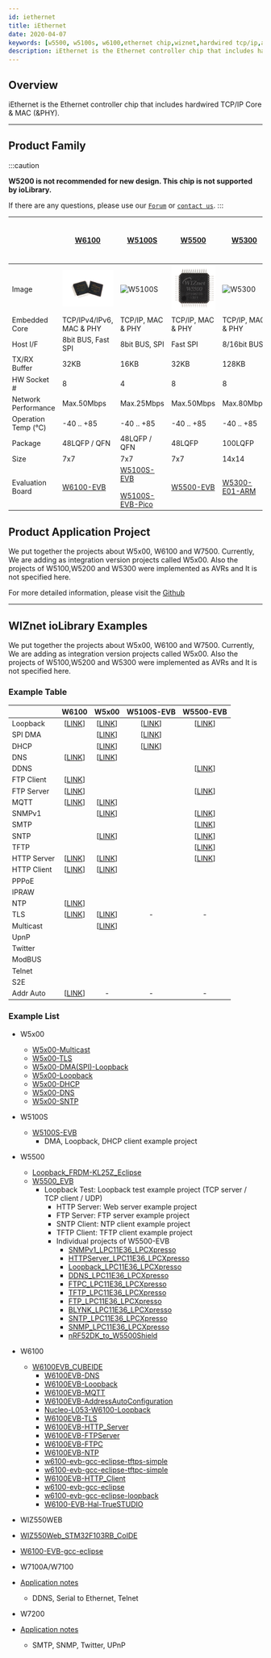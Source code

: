 ```yaml
---
id: iethernet
title: iEthernet
date: 2020-04-07
keywords: [w5500, w5100s, w6100,ethernet chip,wiznet,hardwired tcp/ip,arduino ethernet,pico ethernet]
description: iEthernet is the Ethernet controller chip that includes hardwired TCP/IP Core & MAC (\&PHY).
---
```


## Overview

iEthernet is the Ethernet controller chip that includes hardwired TCP/IP Core & MAC (\&PHY).

-----


## Product Family

:::caution

**W5200 is not recommended for new design. This chip is not supported by ioLibrary.**

If there are any questions, please use our [`Forum`](https://maker.wiznet.io/forum) or [`contact us`](https://www.wiznet.io/inqueries/).
:::

|                     | [W6100](W6100/W6100.md) | [W5100S](W5100S/Overview.md) | [W5500](W5500/Overview.md) | [W5300](W5300/W5300.md) | [W5100](W5100/W5100.md) | [W3150A+](W3150/W3150.md)<br />not recommended for new design | [W5200](W5200/w5200.md)<br />not recommended for new design |
| ------------------- | ----------------------- | --- | --- | --- | --- | --- | --- |
| Image               | ![W6100](/img/products/w6100/w6100_4.jpg) | ![W5100S](/img/products/w5100s/w5100s_pm.png) | ![W5500](/img/products/w5500/img_w5500h.jpg) | ![W5300](/img/products/w5300/w5300_280.jpg) | ![W5100](/img/products/w5100/W5100-7.jpg) | ![W3150A](/img/products/w3150/photo_w3150A-1.jpg) |  |
| Embedded Core       | TCP/IPv4/IPv6, MAC & PHY | TCP/IP, MAC & PHY | TCP/IP, MAC & PHY | TCP/IP, MAC & PHY | TCP/IP, MAC & PHY | TCP/IP & MAC | TCP/IP, MAC & PHY |
| Host I/F            | 8bit BUS, Fast SPI  | 8bit BUS, SPI | Fast SPI | 8/16bit BUS | 8bit BUS, SPI | 8bit BUS, SPI | Fast SPI |
| TX/RX Buffer        | 32KB                   | 16KB | 32KB | 128KB | 16KB | 16KB | 32KB |
| HW Socket #         | 8                       | 4 | 8 | 8 | 4 | 4 | 8 |
| Network Performance | Max.50Mbps         | Max.25Mbps | Max.50Mbps | Max.80Mbps | Max.25Mbps | Max.25Mbps | Max.10Mbps |
| Operation Temp (℃) | -40 .. +85              | -40 .. +85 | -40 .. +85 | -40 .. +85 | -40 .. +85 | -40 .. +85 | -40 .. +85 |
| Package             | 48LQFP / QFN            | 48LQFP / QFN | 48LQFP | 100LQFP | 80LQFP | 64LQFP | 48QFN |
| Size                | 7x7                     | 7x7 | 7x7 | 14x14 | 10x10 | 10x10 | 7x7 |
| Evaluation Board    | [W6100-EVB](W6100/W6100-EVB.md) | [W5100S-EVB](W5100S/W5100S-EVB.md) <br /><br /> [W5100S-EVB-Pico](W5100S/w5100s-evb-pico.md) | [W5500-EVB](W5500/W5500-EVB/W5500-EVB.md) | [W5300-E01-ARM](W5300/W5300-EVB.md) | [W5100E01-AVR](W5100/W5100-EVB.md) | [EVB-B1+](W3150/W3150-EVB.md) | W5200E01-M3 |

## Product Application Project

We put together the projects about W5x00, W6100 and W7500. Currently, We are adding as integration version projects called W5x00. Also the projects of W5100,W5200 and W5300 were implemented as AVRs and It is not specified here.

For more detailed information, please visit the [Github](https://wiznet-iolibrary.github.io/)

-----

## WIZnet ioLibrary Examples

We put together the projects about W5x00, W6100 and W7500. Currently, We are adding as integration version projects called W5x00.
Also the projects of W5100,W5200 and W5300 were implemented as AVRs and It is not specified here.

### Example Table 

|             |                            W6100                             |                            W5x00                             |                   W5100S-EVB                   |                          W5500-EVB                           |
| ----------- | :----------------------------------------------------------: | :----------------------------------------------------------: | :--------------------------------------------: | :----------------------------------------------------------: |
| Loopback    | [[LINK](https://github.com/WIZnet-ioLibrary/W6100EVB-Loopback)] | [[LINK](https://github.com/WIZnet-ioLibrary/W5x00_Loopback_with_W5100S_EVB)] | [[LINK](https://github.com/Wiznet/W5100S-EVB)] | [[LINK](https://github.com/Wiznet/Loopback_FRDM-KL25Z_Eclipse)] |    
| SPI DMA     |                                                              | [[LINK](https://github.com/WIZnet-ioLibrary/W5x00_Loopback_with_W5100S_EVB)] | [[LINK](https://github.com/Wiznet/W5100S-EVB)] |                                                              |
| DHCP        |                                                              |   [[LINK](https://github.com/WIZnet-ioLibrary/W5x00_DHCP)]   | [[LINK](https://github.com/Wiznet/W5100S-EVB)] |                                                              |
| DNS         |  [[LINK](https://github.com/WIZnet-ioLibrary/W6100EVB-DNS)]  |   [[LINK](https://github.com/WIZnet-ioLibrary/W5x00_DNS)]    |                                                |                                                              |
| DDNS        |                                                              |                                                              |                                                | [[LINK](https://github.com/Wiznet/DDNS_LPC11E36_LPCXpresso)] |
| FTP Client  | [[LINK](https://github.com/WIZnet-ioLibrary/W6100EVB-FTPC)]  |                                                              |                                                |                                                              |
| FTP Server  | [[LINK](https://github.com/WIZnet-ioLibrary/W6100EVB-FTPServer)] |                                                              |                                                | [[LINK](https://github.com/Wiznet/FTPC_LPC11E36_LPCXpresso)] |
| MQTT        | [[LINK](https://github.com/WIZnet-ioLibrary/W6100EVB-MQTT)]  |   [[LINK](https://github.com/WIZnet-ioLibrary/W5x00_MQTT)]   |                                                |                                                              |
| SNMPv1      |                                                              |  [[LINK](https://github.com/WIZnet-ioLibrary/W5x00-SNMPv1)]  |                                                | [[LINK](https://github.com/Wiznet/SNMP_LPC11E36_LPCXpresso)] |
| SMTP        |                                                              |                                                              |                                                | [[LINK](https://github.com/Wiznet/SNTP_LPC11E36_LPCXpresso)] |
| SNTP        |                                                              |   [[LINK](https://github.com/WIZnet-ioLibrary/W5x00_SNTP)]   |                                                | [[LINK](https://github.com/Wiznet/SNTP_LPC11E36_LPCXpresso)] |
| TFTP        |                                                              |                                                              |                                                | [[LINK](https://github.com/Wiznet/TFTP_LPC11E36_LPCXpresso)] |
| HTTP Server | [[LINK](https://github.com/WIZnet-ioLibrary/W6100EVB-HTTP_Server)] | [[LINK](https://github.com/WIZnet-ioLibrary/W5x00-HTTPServer)] |                                                | [[LINK](https://github.com/Wiznet/HTTPServer_LPC11E36_LPCXpresso)] |
| HTTP Client |        [[LINK](https://github.com/WIZnet-ioLibrary/)]        | [[LINK](https://github.com/WIZnet-ioLibrary/W5x00-HTTPClient)] |                                                |                                                              |
| PPPoE       |                                                              |                                                              |                                                |                                                              |
| IPRAW       |                                                              |                                                              |                                                |                                                              |
| NTP         |  [[LINK](https://github.com/WIZnet-ioLibrary/W6100EVB-NTP)]  |                                                              |                                                |                                                              |
| TLS         |  [[LINK](https://github.com/WIZnet-ioLibrary/W6100EVB-TLS)]  |   [[LINK](https://github.com/WIZnet-ioLibrary/W5x00-TLS)]    |                       -                        |                              -                               
| Multicast   |                                                              | [[LINK](https://github.com/WIZnet-ioLibrary/W5x00-Multicast)] |                                                |                                                              |
| UpnP        |                                                              |                                                              |                                                |                                                              |
| Twitter     |                                                              |                                                              |                                                |                                                              |
| ModBUS      |                                                              |                                                              |                                                |                                                              |
| Telnet      |                                                              |                                                              |                                                |                                                              |
| S2E         |                                                              |                                                              |                                                |                                                              |
| Addr Auto   | [[LINK](https://github.com/WIZnet-ioLibrary/W6100EVB-AddressAutoConfiguration)] |                              -                               |                       -                        |                              -                               |



### Example List

- W5x00
  - [W5x00-Multicast ](https://github.com/WIZnet-ioLibrary/W5x00-Multicast)
  - [W5x00-TLS](https://github.com/WIZnet-ioLibrary/W5x00-TLS)
  - [W5x00-DMA(SPI)-Loopback](https://github.com/WIZnet-ioLibrary/W5x00_DMA_with_W5100S_EVB)
  - [W5x00-Loopback](https://github.com/WIZnet-ioLibrary/W5x00_Loopback_with_W5100S_EVB)
  - [W5x00-DHCP](https://github.com/WIZnet-ioLibrary/W5x00_DHCP)
  - [W5x00-DNS](https://github.com/WIZnet-ioLibrary/W5x00_DNS)
  - [W5x00-SNTP](https://github.com/WIZnet-ioLibrary/W5x00_SNTP)
- W5100S
  - [W5100S-EVB](https://github.com/Wiznet/W5100S-EVB)
    - DMA, Loopback, DHCP client example project 

- W5500
  - [Loopback_FRDM-KL25Z_Eclipse](https://github.com/Wiznet/Loopback_FRDM-KL25Z_Eclipse)
  - [W5500_EVB](https://github.com/Wiznet/W5500_EVB)
    - Loopback Test: Loopback test example project (TCP server / TCP client / UDP)
      - HTTP Server: Web server example project
      - FTP Server: FTP server example project
      - SNTP Client: NTP client example project
      - TFTP Client: TFTP client example project
      - Individual projects of W5500-EVB
        - [SNMPv1_LPC11E36_LPCXpresso](https://github.com/Wiznet/SNMP_LPC11E36_LPCXpresso)
        - [HTTPServer_LPC11E36_LPCXpresso](https://github.com/Wiznet/HTTPServer_LPC11E36_LPCXpresso)
        - [Loopback_LPC11E36_LPCXpresso](https://github.com/Wiznet/Loopback_LPC11E36_LPCXpresso)
        - [DDNS_LPC11E36_LPCXpresso](https://github.com/Wiznet/DDNS_LPC11E36_LPCXpresso)
        - [FTPC_LPC11E36_LPCXpresso](https://github.com/Wiznet/FTPC_LPC11E36_LPCXpresso)
        - [TFTP_LPC11E36_LPCXpresso](https://github.com/Wiznet/TFTP_LPC11E36_LPCXpresso)
        - [FTP_LPC11E36_LPCXpresso](https://github.com/Wiznet/FTP_LPC11E36_LPCXpresso)
        - [BLYNK_LPC11E36_LPCXpresso](https://github.com/Wiznet/BLYNK_LPC11E36_LPCXpresso)
        - [SNTP_LPC11E36_LPCXpresso](https://github.com/Wiznet/SNTP_LPC11E36_LPCXpresso)
        - [SNMP_LPC11E36_LPCXpresso](https://github.com/Wiznet/SNMP_LPC11E36_LPCXpresso)
        - [nRF52DK_to_W5500Shield](https://github.com/Wiznet/nRF52DK_to_W5500Shield)

- W6100
  - [W6100EVB_CUBEIDE](https://github.com/WIZnet-ioLibrary/W6100EVB_CUBEIDE)
    - [W6100EVB-DNS](https://github.com/WIZnet-ioLibrary/W6100EVB-DNS)
    - [W6100EVB-Loopback](https://github.com/WIZnet-ioLibrary/W6100EVB-Loopback)
    - [W6100EVB-MQTT](https://github.com/WIZnet-ioLibrary/W6100EVB-MQTT)
    - [W6100EVB-AddressAutoConfiguration](https://github.com/WIZnet-ioLibrary/W6100EVB-AddressAutoConfiguration)
    - [Nucleo-L053-W6100-Loopback](https://github.com/WIZnet-ioLibrary/Nucleo-L053-W6100-Loopback)
    - [W6100EVB-TLS](https://github.com/WIZnet-ioLibrary/W6100EVB-TLS)
    - [W6100EVB-HTTP_Server](https://github.com/WIZnet-ioLibrary/W6100EVB-HTTP_Server)
    - [W6100EVB-FTPServer](https://github.com/WIZnet-ioLibrary/W6100EVB-FTPServer)
    - [W6100EVB-FTPC](https://github.com/WIZnet-ioLibrary/W6100EVB-FTPC)
    - [W6100EVB-NTP](https://github.com/WIZnet-ioLibrary/W6100EVB-NTP)
    - [w6100-evb-gcc-eclipse-tftps-simple](https://github.com/WIZnet-ioLibrary/w6100-evb-gcc-eclipse-tftps-simple)
    - [w6100-evb-gcc-eclipse-tftpc-simple](https://github.com/WIZnet-ioLibrary/w6100-evb-gcc-eclipse-tftpc-simple)
    - [W6100EVB-HTTP_Client](https://github.com/WIZnet-ioLibrary/)
    - [w6100-evb-gcc-eclipse](https://github.com/WIZnet-ioLibrary/w6100-evb-gcc-eclipse)
    - [w6100-evb-gcc-eclipse-loopback](https://github.com/WIZnet-ioLibrary/w6100-evb-gcc-eclipse-loopback)
    - [W6100-EVB-Hal-TrueSTUDIO](https://github.com/Wiznet/W6100-EVB-Hal-TrueSTUDIO)

 - WIZ550WEB
  - [WIZ550Web_STM32F103RB_CoIDE](https://github.com/Wiznet/WIZ550Web_STM32F103RB_CoIDE)
  - [W6100-EVB-gcc-eclipse](https://github.com/Wiznet/W6100-EVB-gcc-eclipse)

 - W7100A/W7100
  - [Application notes](http://old.wiznet.co.kr/sub_modules/kr/resources/Download_View.asp?PK_Num=668&page=1&SF_Part=&SF_KeyWord=)
    - DDNS, Serial to Ethernet, Telnet

 - W7200
  - [Application notes](https://github.com/Wiznet/W7200)
    - SMTP, SNMP, Twitter, UPnP	